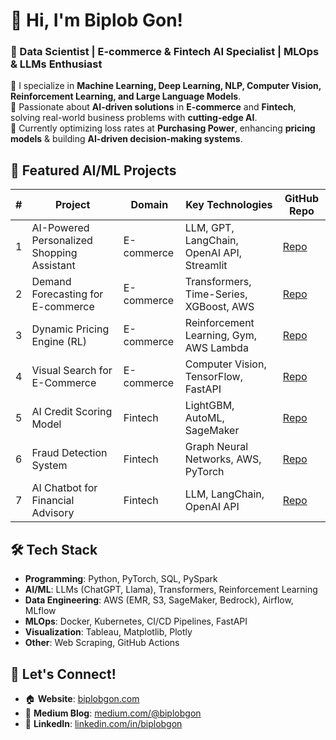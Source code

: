 # 👋 Hi, I'm Biplob Gon!
### 🚀 Data Scientist | E-commerce & Fintech AI Specialist | MLOps & LLMs Enthusiast

🔹 I specialize in **Machine Learning, Deep Learning, NLP, Computer Vision, Reinforcement Learning, and Large Language Models**.  
🔹 Passionate about **AI-driven solutions** in **E-commerce** and **Fintech**, solving real-world business problems with **cutting-edge AI**.  
🔹 Currently optimizing loss rates at **Purchasing Power**, enhancing **pricing models** & building **AI-driven decision-making systems**.  

## 📌 Featured AI/ML Projects
| #  | Project | Domain | Key Technologies | GitHub Repo |
|----|---------|--------|-----------------|-------------|
| 1  | AI-Powered Personalized Shopping Assistant | E-commerce | LLM, GPT, LangChain, OpenAI API, Streamlit | [Repo](https://github.com/biplobgon/ai_personal_shopper) |
| 2  | Demand Forecasting for E-commerce | E-commerce | Transformers, Time-Series, XGBoost, AWS | [Repo](https://github.com/biplobgon/demand_forecasting) |
| 3  | Dynamic Pricing Engine (RL) | E-commerce | Reinforcement Learning, Gym, AWS Lambda | [Repo](https://github.com/biplobgon/dynamic_pricing_rl) |
| 4  | Visual Search for E-Commerce | E-commerce | Computer Vision, TensorFlow, FastAPI | [Repo](https://github.com/biplobgon/visual_search_engine) |
| 5  | AI Credit Scoring Model | Fintech | LightGBM, AutoML, SageMaker | [Repo](https://github.com/biplobgon/credit_scoring_ml) |
| 6  | Fraud Detection System | Fintech | Graph Neural Networks, AWS, PyTorch | [Repo](https://github.com/biplobgon/fraud_detection_gnn) |
| 7  | AI Chatbot for Financial Advisory | Fintech | LLM, LangChain, OpenAI API | [Repo](https://github.com/biplobgon/financial_chatbot_llm) |

## 🛠️ Tech Stack
- **Programming**: Python, PyTorch, SQL, PySpark  
- **AI/ML**: LLMs (ChatGPT, Llama), Transformers, Reinforcement Learning  
- **Data Engineering**: AWS (EMR, S3, SageMaker, Bedrock), Airflow, MLflow  
- **MLOps**: Docker, Kubernetes, CI/CD Pipelines, FastAPI  
- **Visualization**: Tableau, Matplotlib, Plotly  
- **Other**: Web Scraping, GitHub Actions  

## 🔗 Let's Connect!
- 🏠 **Website**: [biplobgon.com](https://biplob-gon-data-scientist-portfolio.b12sites.com/)
- 📝 **Medium Blog**: [medium.com/@biplobgon](https://medium.com/@biplobgon)
- 💼 **LinkedIn**: [linkedin.com/in/biplobgon](https://linkedin.com/in/biplobgon)

